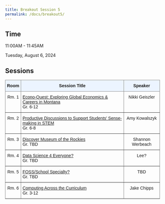 ```yaml
---
title: Breakout Session 5
permalink: /docs/breakout5/
---
```


## Time

11:00AM - 11:45AM

Tuesday, August 6, 2024

## Sessions

<style type="text/css">
.tg  {border-collapse:collapse;border-spacing:0;}
.tg td{border-color:black;border-style:solid;border-width:1px;font-family:Arial, sans-serif;font-size:14px;
  overflow:hidden;padding:10px 5px;word-break:normal;}
.tg th{border-color:black;border-style:solid;border-width:1px;font-family:Arial, sans-serif;font-size:14px;
  font-weight:normal;overflow:hidden;padding:10px 5px;word-break:normal;}
.tg .tg-c3ow{border-color:inherit;text-align:center;vertical-align:top}
.tg .tg-5w3z{background-color:#ecf4ff;border-color:inherit;text-align:center;vertical-align:top}
.tg .tg-0pky{border-color:inherit;text-align:left;vertical-align:top}
</style>
<table class="tg">
<thead>
  <tr>
    <th class="tg-5w3z"><span style="font-weight:bold">Room</span></th>
    <th class="tg-5w3z"><span style="font-weight:bold">Session Title</span></th>
    <th class="tg-5w3z"><span style="font-weight:bold">Speaker</span></th>
  </tr>
</thead>
<tbody>
  <tr>
    <td class="tg-c3ow">Rm. 1</td>
    <td class="tg-0pky"><a href="https://stem-summer-institute.github.io/2024/docs/b5p1/">Econo-Quest: Exploring Global Economics & Careers in Montana</a><br>Gr. 6-12</td>
    <td class="tg-c3ow">Nikki Geiszler</td>
  </tr>
  <tr>
    <td class="tg-c3ow">Rm. 2</td>
    <td class="tg-0pky"><a href="https://stem-summer-institute.github.io/2024/docs/b5p2/">Productive Discussions to Support Students' Sense-making in STEM</a><br>Gr. 6-8</td>
    <td class="tg-c3ow">Amy Kowalszyk</td>
  </tr>
  <tr>
    <td class="tg-c3ow">Rm. 3</td>
    <td class="tg-0pky"><a href="https://stem-summer-institute.github.io/2024/docs/b5p3/">Discover Museum of the Rockies</a><br>Gr. TBD</td>
    <td class="tg-c3ow">Shannon Werbeach</td>
  </tr>
  <tr>
    <td class="tg-c3ow">Rm. 4</td>
    <td class="tg-0pky"><a href="https://stem-summer-institute.github.io/2024/docs/b5p4/">Data Science 4 Everyone?</a><br>Gr. TBD</td>
    <td class="tg-c3ow">Lee?</td>
  </tr>
  <tr>
    <td class="tg-c3ow">Rm. 5</td>
    <td class="tg-0pky"><a href="https://stem-summer-institute.github.io/2024/docs/b5p5/">FOSS/School Specialty?</a><br>Gr. TBD</td>
    <td class="tg-c3ow">TBD</td>
  </tr>
   <tr>
    <td class="tg-c3ow">Rm. 6</td>
    <td class="tg-0pky"><a href="https://stem-summer-institute.github.io/2024/docs/b5p6/">Computing Across the Curriculum</a><br>Gr. 3-12</td>
    <td class="tg-c3ow">Jake Chipps</td>
  </tr>
</tbody>
</table>